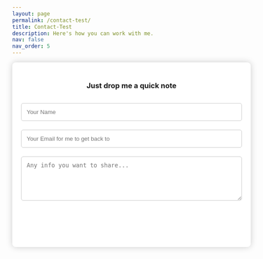 ```yaml
---
layout: page
permalink: /contact-test/
title: Contact-Test
description: Here's how you can work with me.
nav: false
nav_order: 5
---
```

<!-- <iframe src="https://docs.google.com/forms/d/e/1FAIpQLSdw_pvTXWeLi-0jVwf1i8bz2wZdZmFr3T6EYyKD4OcKkH61tg/viewform?embedded=true" width="640" height="810" frameborder="0" marginheight="0" marginwidth="0">Loading…</iframe>   -->

<div class="form-container">
    <h3>Just drop me a quick note</h3>
    <form method="post" action="https://script.google.com/macros/s/AKfycbzH3E5nUaPeSk5-eHeyGn1SGeKfmxriEVmXJX6Qi7w0AFFnYPLb2sSuXWr-H6iugu_T/exec" name="contact-form">
      <input type="text" id="name" name="name" placeholder="Your Name" required>
      <input type="email" id="email" name="email" placeholder="Your Email for me to get back to" required>
      <textarea id="message" name="message" rows="5" placeholder="Any info you want to share..." required></textarea>
      <input type="submit" value="Send" id="submit">
    </form>
    <p id="form-status"></p>
</div>

<script>
    const scriptURL = 'https://script.google.com/macros/s/AKfycbzH3E5nUaPeSk5-eHeyGn1SGeKfmxriEVmXJX6Qi7w0AFFnYPLb2sSuXWr-H6iugu_T/exec'

    const form = document.forms['contact-form']
    const formStatus = document.getElementById('form-status');

    form.addEventListener('submit', async(e) => {
      e.preventDefault();
      fetch(scriptURL, { method: 'POST', body: new FormData(form)})
      .then(response => {
        formStatus.textContent = 'Message sent successfully!';
        form.reset();
      })
      .catch(error => {
        formStatus.textContent = 'An error occurred. Please try again.';
      })
    })

  </script>

<style>
  .form-container {
    background-color: white;
    padding: 20px;
    border-radius: 8px;
    box-shadow: 0 0 15px rgba(0, 0, 0, 0.2);
    width: 100%;
    max-width: 600px;
    margin: 0 auto;
  }

  input, textarea {
    width: 100%;
    padding: 12px;
    margin: 10px 0;
    border: 1px solid #ccc;
    border-radius: 5px;
    box-sizing: border-box;
  }

  input[type="submit"] {
    background-color: var(--global-theme-color);
    color: white;
    border: none;
    cursor: pointer;
    font-size: 16px;
  }

  input[type="submit"]:hover {
    background-color: #218838;
  }

  h3 {
    text-align: center;
    margin-bottom: 20px;
  }

  #form-status {
    text-align: center;
    color: #28a745;
  }
</style>
